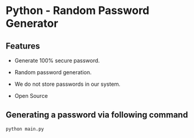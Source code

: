 # Python - Random Password Generator

## Features

+ Generate 100% secure password.

+ Random password generation.

+ We do not store passwords in our system.

+ Open Source

## Generating a password via following command
```
python main.py
```
